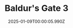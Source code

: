 ---
title: "Baldur's Gate 3"
id: 1086940
date: 2025-01-09T00:00:05.990Z
link: games/steam/recent/baldurs-gate-3
image: http://media.steampowered.com/steamcommunity/public/images/apps/1086940/d866cae7ea1e471fdbc206287111f1b642373bd9.jpg
playtime_2weeks: 163
playtime_forever: 163
playtime_windows_forever: 0
playtime_mac_forever: 0
playtime_linux_forever: 163
playtime_deck_forever: 163
---
